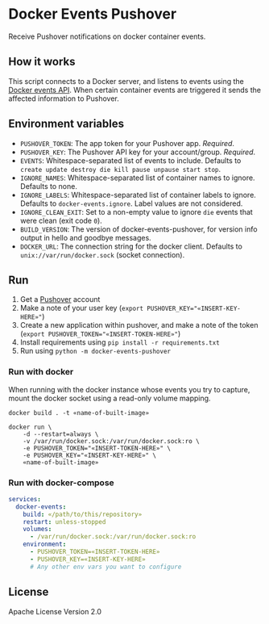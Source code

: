 # Docker Events Pushover
Receive Pushover notifications on docker container events.

## How it works

This script connects to a Docker server, and listens to events using the [Docker events API](https://docs.docker.com/engine/api/v1.41/#operation/SystemEvents). When certain container events are triggered it sends the affected information to Pushover.

## Environment variables

* `PUSHOVER_TOKEN`: The app token for your Pushover app. _Required_.
* `PUSHOVER_KEY`: The Pushover API key for your account/group. _Required_.
* `EVENTS`: Whitespace-separated list of events to include. Defaults to `create update destroy die kill pause unpause start stop`.
* `IGNORE_NAMES`: Whitespace-separated list of container names to ignore. Defaults to none.
* `IGNORE_LABELS`: Whitespace-separated list of container labels to ignore. Defaults to `docker-events.ignore`. Label values are not considered.
* `IGNORE_CLEAN_EXIT`: Set to a non-empty value to ignore `die` events that were clean (exit code `0`).
* `BUILD_VERSION`: The version of docker-events-pushover, for version info output in hello and goodbye messages.
* `DOCKER_URL`: The connection string for the docker client. Defaults to `unix://var/run/docker.sock` (socket connection).

## Run

1. Get a [Pushover](https://https://pushover.net/) account
2. Make a note of your user key (`export PUSHOVER_KEY="«INSERT-KEY-HERE»"`)
3. Create a new application within pushover, and make a note of the token (`export PUSHOVER_TOKEN="«INSERT-TOKEN-HERE»"`)
4. Install requirements using `pip install -r requirements.txt`
5. Run using `python -m docker-events-pushover`

### Run with docker

When running with the docker instance whose events you try to capture, mount the docker socket using a read-only volume mapping.

```shell
docker build . -t «name-of-built-image»

docker run \
    -d --restart=always \
    -v /var/run/docker.sock:/var/run/docker.sock:ro \
    -e PUSHOVER_TOKEN="«INSERT-TOKEN-HERE»" \
    -e PUSHOVER_KEY="«INSERT-KEY-HERE»" \
    «name-of-built-image»
```

### Run with docker-compose

```yml 
services:
  docker-events:
    build: «/path/to/this/repository»
    restart: unless-stopped
    volumes:
      - /var/run/docker.sock:/var/run/docker.sock:ro
    environment:
      - PUSHOVER_TOKEN=«INSERT-TOKEN-HERE»
      - PUSHOVER_KEY=«INSERT-KEY-HERE»
      # Any other env vars you want to configure
```

## License
Apache License Version 2.0
